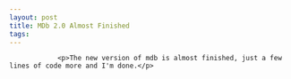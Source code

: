 ```yaml
---
layout: post
title: MDb 2.0 Almost Finished
tags:
---
```



                <p>The new version of mdb is almost finished, just a few lines of code more and I'm done.</p>
